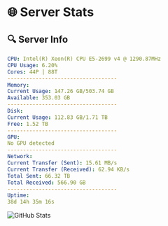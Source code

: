 # 🌐 Server Stats
## 🔍 Server Info
```yaml
CPU: Intel(R) Xeon(R) CPU E5-2699 v4 @ 1290.87MHz
CPU Usage: 6.20%
Cores: 44P | 88T
-----------------------------------
Memory:
Current Usage: 147.26 GB/503.74 GB
Available: 353.03 GB
-----------------------------------
Disk:
Current Usage: 112.83 GB/1.71 TB
Free: 1.52 TB
-----------------------------------
GPU:
No GPU detected
-----------------------------------
Network:
Current Transfer (Sent): 15.61 MB/s
Current Transfer (Received): 62.94 KB/s
Total Sent: 66.32 TB
Total Received: 566.90 GB
-----------------------------------
Uptime:
38d 14h 35m 16s
```
![GitHub Stats](https://img.shields.io/badge/Updated-2025-04-15_11:58:05-blue)
